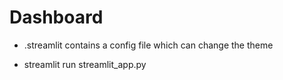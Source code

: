 # Dashboard

- .streamlit contains a config file which can change the theme

- streamlit run streamlit_app.py